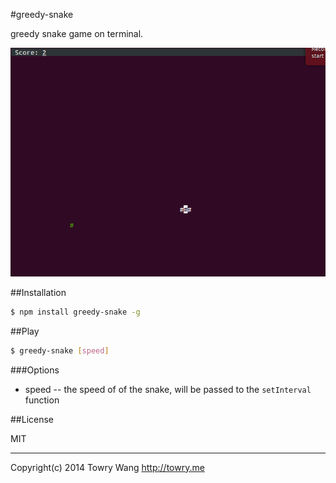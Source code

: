 #greedy-snake

greedy snake game on terminal.

![greedy-snake](./data/output.gif)

##Installation

```bash
$ npm install greedy-snake -g
```

##Play

```bash
$ greedy-snake [speed]
```

###Options

 * speed -- the speed of of the snake, will be passed to the `setInterval` function

##License

MIT

---

Copyright(c) 2014 Towry Wang <http://towry.me>
